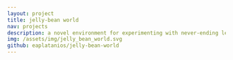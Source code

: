 ```yaml
---
layout: project
title: jelly-bean world
nav: projects
description: a novel environment for experimenting with never-ending learning
img: /assets/img/jelly_bean_world.svg
github: eaplatanios/jelly-bean-world
---
```

